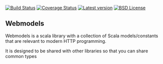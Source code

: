 [![Build Status](https://img.shields.io/github/workflow/status/mdedetrich/webmodels/Continuous%20Integration.svg)](https://github.com/mdedetrich/webmodels/actions)
[![Coverage Status](https://coveralls.io/repos/github/mdedetrich/webmodels/badge.svg?branch=master)](https://coveralls.io/github/mdedetrich/webmodels?branch=master)
[![Latest version](https://index.scala-lang.org/mdedetrich/webmodels/webmodels/latest.svg?color=orange)](https://index.scala-lang.org/mdedetrich/webmodels)
[![BSD License](https://img.shields.io/badge/license-BSD-green.svg)](https://opensource.org/licenses/BSD-2-Clause)

## Webmodels

Webmodels is a scala library with a collection of Scala models/constants that are relevant to modern HTTP programming.

It is designed to be shared with other libraries so that you can share common types

